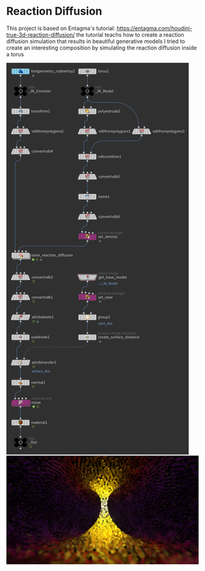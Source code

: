 #  Reaction Diffusion
This project is based on Entagma's tutorial: https://entagma.com/houdini-true-3d-reaction-diffusion/
the tutorial teachs how to create a reaction diffusion simulation that results in beautiful generative models
I tried to create an interesting composition by simulating the reaction diffusion inside a torus

<img src="Images/Node Tree.png"  >
<img src="Images/2021_10_06_ Reaction Diffusion3.png" width = 1024 >
